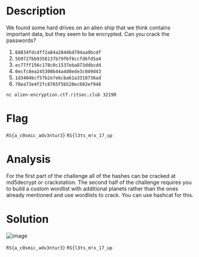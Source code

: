 # Description
We found some hard drives on an alien ship that we think contains important data, but they seem to be encrypted. Can you crack the passwords?

1. `68834fdcdff2a84a2844bd794aa9bcdf`
2. `5b9727bb9358137b79f6f8ccfd6fd5a4`
3. `ec77ff156c178c0c1537eba873ddbcdd`
4. `0ecfc8ea245300b44a4d0ede3c049d43`
5. `1d3404bcf57b2e7e6cba61a3318736ad`
6. `78ea73e4f2fc8765f5b520ec602ef948`

`nc alien-encryption.ctf.ritsec.club 32190`

# Flag
`RS{a_c0smic_adv3ntur3}`
`RS{l3ts_m!x_17_up`

# Analysis
For the first part of the challenge all of the hashes can be cracked at md5decrypt or crackstation.
The second half of the challenge requires you to build a custom wordlist with additional planets rather than the ones already mentioned and use wordlists to crack. You can use hashcat for this.



# Solution
![image](https://github.com/user-attachments/assets/ebd9a6d2-4d02-45cf-877b-748eeb523434)

`RS{a_c0smic_adv3ntur3}`
`RS{l3ts_m!x_17_up`
